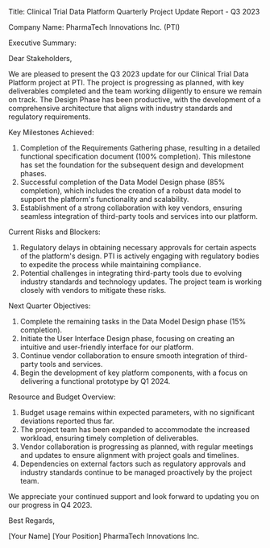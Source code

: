 Title: Clinical Trial Data Platform Quarterly Project Update Report - Q3 2023

Company Name: PharmaTech Innovations Inc. (PTI)

Executive Summary:

Dear Stakeholders,

We are pleased to present the Q3 2023 update for our Clinical Trial Data Platform project at PTI. The project is progressing as planned, with key deliverables completed and the team working diligently to ensure we remain on track. The Design Phase has been productive, with the development of a comprehensive architecture that aligns with industry standards and regulatory requirements.

Key Milestones Achieved:

1. Completion of the Requirements Gathering phase, resulting in a detailed functional specification document (100% completion). This milestone has set the foundation for the subsequent design and development phases.
2. Successful completion of the Data Model Design phase (85% completion), which includes the creation of a robust data model to support the platform's functionality and scalability.
3. Establishment of a strong collaboration with key vendors, ensuring seamless integration of third-party tools and services into our platform.

Current Risks and Blockers:

1. Regulatory delays in obtaining necessary approvals for certain aspects of the platform's design. PTI is actively engaging with regulatory bodies to expedite the process while maintaining compliance.
2. Potential challenges in integrating third-party tools due to evolving industry standards and technology updates. The project team is working closely with vendors to mitigate these risks.

Next Quarter Objectives:

1. Complete the remaining tasks in the Data Model Design phase (15% completion).
2. Initiate the User Interface Design phase, focusing on creating an intuitive and user-friendly interface for our platform.
3. Continue vendor collaboration to ensure smooth integration of third-party tools and services.
4. Begin the development of key platform components, with a focus on delivering a functional prototype by Q1 2024.

Resource and Budget Overview:

1. Budget usage remains within expected parameters, with no significant deviations reported thus far.
2. The project team has been expanded to accommodate the increased workload, ensuring timely completion of deliverables.
3. Vendor collaboration is progressing as planned, with regular meetings and updates to ensure alignment with project goals and timelines.
4. Dependencies on external factors such as regulatory approvals and industry standards continue to be managed proactively by the project team.

We appreciate your continued support and look forward to updating you on our progress in Q4 2023.

Best Regards,

[Your Name]
[Your Position]
PharmaTech Innovations Inc.
